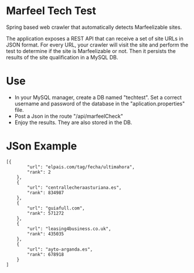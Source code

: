 # Marfeel Tech Test
Spring based web crawler that automatically detects Marfeelizable sites.

The application exposes a REST API that can receive a set of site URLs in JSON
format. For every URL, your crawler will visit the site and perform the test to determine if the site is Marfeelizable or not. Then it  persists the results of the site qualification in a MySQL DB.

# Use
- In your MySQL manager, create a DB named "techtest". Set a correct username and password of the database in the "aplication.properties" file.
- Post a Json in the route "/api/marfeelCheck"
- Enjoy the results. They are also stored in the DB.

# JSon Example
```
[{
        "url": "elpais.com/tag/fecha/ultimahora",
        "rank": 2
    },
    {
        "url": "centrallecheraasturiana.es",
        "rank": 834987
    },
    {
        "url": "guiafull.com",
        "rank": 571272
    },
    {
        "url": "leasing4business.co.uk",
        "rank": 435035
    },
    {
        "url": "ayto-arganda.es",
        "rank": 678918
    }
] 
```